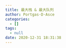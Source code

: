 ```yaml
---
title: 最大栈 & 最大队列
author: Portgas·D·Asce
categories:
  - []
tags:
  - null
date: 2020-12-31 18:31:38
---
```


<!--more-->

